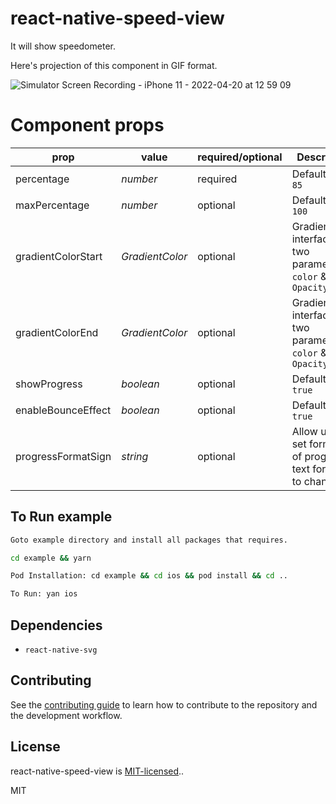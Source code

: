 # react-native-speed-view

It will show speedometer.

Here's projection of this component in GIF format.

![Simulator Screen Recording - iPhone 11 - 2022-04-20 at 12 59 09](https://user-images.githubusercontent.com/82019401/164174514-2369be99-a00a-4171-a47d-95b997388bbe.gif)




# Component props
| prop | value  | required/optional | Description
| ------    | ------ | ------ | ------ |
| percentage | _number_ | required | Default value `85` |
| maxPercentage | _number_ | optional | Default value `100` |
| gradientColorStart | _GradientColor_ | optional | GradientColor interface has two parameter `color` & `Opacity`|
| gradientColorEnd | _GradientColor_ | optional | GradientColor interface has two parameter `color` & `Opacity`|
| showProgress | _boolean_ | optional | Default value `true` |
| enableBounceEffect | _boolean_ | optional | Default value `true` |
| progressFormatSign | _string_ | optional | Allow user to set formate of progress text formate to change. |

## To Run example

```sh
Goto example directory and install all packages that requires.

cd example && yarn

Pod Installation: cd example && cd ios && pod install && cd ..

To Run: yan ios
```

## Dependencies

- `react-native-svg`

## Contributing

See the [contributing guide](CONTRIBUTING.md) to learn how to contribute to the repository and the development workflow.

## License
react-native-speed-view  is [MIT-licensed](https://github.com/Mindinventory/react-native-speed-view/blob/main/LICENSE)..

MIT
